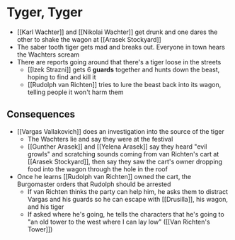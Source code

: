 # Tyger, Tyger

   * [[Karl Wachter]] and [[Nikolai Wachter]] get drunk and one dares the other to shake the wagon at [[Arasek Stockyard]]
   * The saber tooth tiger gets mad and breaks out. Everyone in town hears the Wachters scream
   * There are reports going around that there's a tiger loose in the streets
     * [[Izek Strazni]] gets 6 **guards** together and hunts down the beast, hoping to find and kill it
     * [[Rudolph van Richten]] tries to lure the beast back into its wagon, telling people it won't harm them

## Consequences
* [[Vargas Vallakovich]] does an investigation into the source of the tiger
  * The Wachters lie and say they were at the festival
  * [[Gunther Arasek]] and [[Yelena Arasek]] say they heard "evil growls" and scratching sounds coming from van Richten's cart at [[Arasek Stockyard]], then say they saw the cart's owner dropping food into the wagon through the hole in the roof
* Once he learns [[Rudolph van Richten]] owned the cart, the Burgomaster orders that Rudolph should be arrested
  * If van Richten thinks the party can help him, he asks them to distract Vargas and his guards so he can escape with [[Drusilla]], his wagon, and his tiger
  * If asked where he's going, he tells the characters that he's going to "an old tower to the west where I can lay low" ([[Van Richten's Tower]])